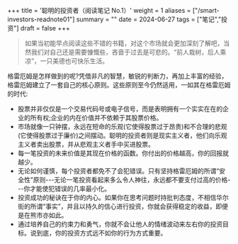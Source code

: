 +++
title = '聪明的投资者（阅读笔记 No.1）'
weight = 1
aliases = ["/smart-investors-readnote01"]
summary = ""
date = 2024-06-27
tags = ["笔记","投资"]
draft = false
+++
> 如果当初能早点阅读这些不错的书籍，对这个市场就会更加深刻了解吧，当然我们对自己还是需要慷慨些，吝啬于过去是可悲的。“前人栽树，后人乘凉”，一只美德也可快乐生活。

格雷厄姆是怎样做到的呢?凭借非凡的智慧，敏锐的判断力，再加上丰富的经验，格雷厄姆建立了一套自己的核心原则。这些原则至今仍然适用，一如其在格雷厄姆的时代:
- 股票并非仅仅是一个交易代码号或电子信号，而是表明拥有一个实实在在的企业的所有权;企业的内在价值并不依赖于其股票价格。
- 市场就像一只钟摆，永远在短命的乐观(它使得股票过于昂贵)和不合理的悲观(它使得股票过于廉价)之间摆动。聪明的投资者则是现实主义者，他们向乐观主义者卖出股票，并从悲观主义者手中买进股票。
- 每一笔投资的未来价值是其现在价格的函数。你付出的价格越高，你的回报就越少。
- 无论如何谨慎，每个投资者都免不了会犯错误。只有坚持格雷厄姆的所谓“安全性”原则---无论一笔投资看起来多么令人神往，永远都不要支付过高的价格---你才能使犯错误的几率最小化。
- 投资成功的秘诀在于你的内心。如果你在思考问题时持批判态度，不相信华尔街的所谓“事实”，并且以持久的信心进行投资，你就会获得稳定的收益，即便是在熊市亦如此。
- 通过培养自己的约束力和勇气，你就不会让他人的情绪波动来左右你的投资目标。说到底，你的投资方式远不如你的行为方式重要。
